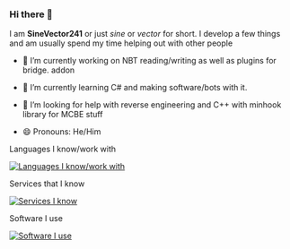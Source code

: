 ### Hi there 👋

I am **SineVector241** or just *sine* or *vector* for short. I develop a few things and am usually spend my time helping out with other people

- 🔭 I’m currently working on NBT reading/writing as well as plugins for bridge. addon
- 🌱 I’m currently learning C# and making software/bots with it.
- 🤔 I’m looking for help with reverse engineering and C++ with minhook library for MCBE stuff

- 😄 Pronouns: He/Him

Languages I know/work with

[![Languages I know/work with](https://skills.thijs.gg/icons?i=cs,dotnet,java,nodejs,js,ts,py,css,html,vue,bash&theme=light)](https://skills.thijs.gg)

Services that I know

[![Services I know](https://skills.thijs.gg/icons?i=mysql,sqlite,discord,azure&theme=light)](https://skills.thijs.gg)

Software I use

[![Software I use](https://skills.thijs.gg/icons?i=visualstudio,vscode,blender,unity&theme=light)](https://skills.thijs.gg)
